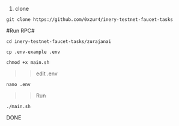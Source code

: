 1. clone
```
git clone https://github.com/0xzur4/inery-testnet-faucet-tasks
```
#Run RPC#
```
cd inery-testnet-faucet-tasks/zurajanai
```

```
cp .env-example .env
```

```
chmod +x main.sh
```
>>edit .env
```
nano .env
```
>> Run
```
./main.sh
```
DONE
